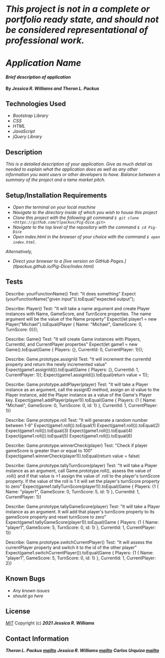 # _This project is not in a complete or portfolio ready state, and should not be considered representational of professional work._

# _Application Name_

#### _Brief description of application_

#### By _**Jessica R. Williams and Theron L. Packus**_

## Technologies Used

* _Bootstrap Library_
* _CSS_
* _HTML_
* _JavaScript_
* _jQuery Library_

## Description

_This is a detailed description of your application. Give as much detail as needed to explain what the application does as well as any other information you want users or other developers to have. Balance between a summary of the project and a tame market pitch._

## Setup/Installation Requirements
>
* _Open the terminal on your local machine_
* _Navigate to the directory inside of which you wish to house this project_
* _Clone this project with the following git command `$ git clone <https://github.com/tlpackus/Pig-Dice.git>`_
* _Navigate to the top level of the repository with the command `$ cd Pig-Dice`_
* _Open index.html in the browser of your choice with the command `$ open index.html`_.

_Alternatively,_

* _Direct your browser to a [live version on GitHub Pages.] (tlpackus.github.io/Pig-Dice/index.html)_


## Tests

Describe: yourFunctionName()
Test: "It does something"
Expect (yourFunctionName("given input")).toEqual("expected output");

Describe: Player()
Test: "It will take a name argument and create Player instances with Name, GameScore, and TurnScore properties. The name argument will be the value of the Name property"
Expect(let player1 = new Player("Michael").toEqual(Player { Name: "Michael", GameScore: 0, TurnScore: 0}));

Describe: Game()
Test: "It will create Game instances with Players, CurrentId, and CurrentPlayer properties"
Expect(let game1 = new Game().toEqual(Game { Players: {}, CurrentId: 0, CurrentPlayer: 1}));

Describe: Game.prototype.assignId
Test: "It will increment the currentId property and return the newly incremented value"
Expect(game1.assignId()).toEqual(Game { Players: {}, CurrentId: 1, CurrentPlayer: 1});
Expect(game1.assignId()).toEqual(return value = 1));

Describe: Game.prototype.addPlayer(player)
Test: "It will take a Player instance as an argument, call the assignID method, assign an id value to the Player instance, add the Player instance as a value of the Game's Player key.
Expect(game1.addPlayer(player1)).toEqual(Game { Players: {1 { Name: "Michael", GameScore: 0, TurnScore: 0, id: 1} }, CurrentId: 1, CurrentPlayer: 1})

Describe: Game.prototype.roll
Test: "It will generate a random number between 1-6"
Expect(game1.roll()).toEqual(1)
Expect(game1.roll()).toEqual(2)
Expect(game1.roll()).toEqual(3)
Expect(game1.roll()).toEqual(4)
Expect(game1.roll()).toEqual(5)
Expect(game1.roll()).toEqual(6)

Describe: Game.prototype.winnerCheck(player)
Test: "Check if player gameScore is greater than or equal to 100"
Expect(game1.winnerCheck(player1)).toEqual(return value = false)

Describe: Game.prototype.tallyTurnScore(player)
Test: "It will take a Player instance as an argument, call Game.prototype.roll(), assess the value of .roll() and if that value is >1 assign the value of .roll to the player's turnScore property. If the value of the roll is 1 it will set the player's turnScore property to zero"
Expect(game1.tallyTurnScore(player1)).toEqual(Game { Players: {1 { Name: "player1", GameScore: 0, TurnScore: 5, id: 1} }, CurrentId: 1, CurrentPlayer: 1})

Describe: Game.prototype.tallyGameScore(player)
Test: "It will take a Player instance as an argument. It will add that player's turnScore property to its gameScore property and reset turnScore to zero"
Expect(game1.tallyGameScore(player1)).toEqual(Game { Players: {1 { Name: "player1", GameScore: 5, TurnScore: 0, id: 1} }, CurrentId: 1, CurrentPlayer: 1})

Describe: Game.prototype.switchCurrentPlayer()
Test: "It will assess the currentPlayer property and switch it to the id of the other player"
Expect(game1.switchCurrentPlayer()).toEqual(Game { Players: {1 { Name: "player1", GameScore: 5, TurnScore: 0, id: 1} }, CurrentId: 1, CurrentPlayer: 2})


## Known Bugs

* _Any known issues_
* _should go here_

## License
*[MIT](https://choosealicense.com/licenses/mit/)*
Copyright (c) **_2021 Jessica R. Williams_**
## Contact Information
**_Theron L. Packus [mailto](mailto:tlpackus@gmail.com)_**
**_Jessica R. Williams [mailto](mailto:jessicarubinwilliams@gmail.com)_**
**_Carlos Urquiza [mailto](mailto:webquiza@gmail.com)_**